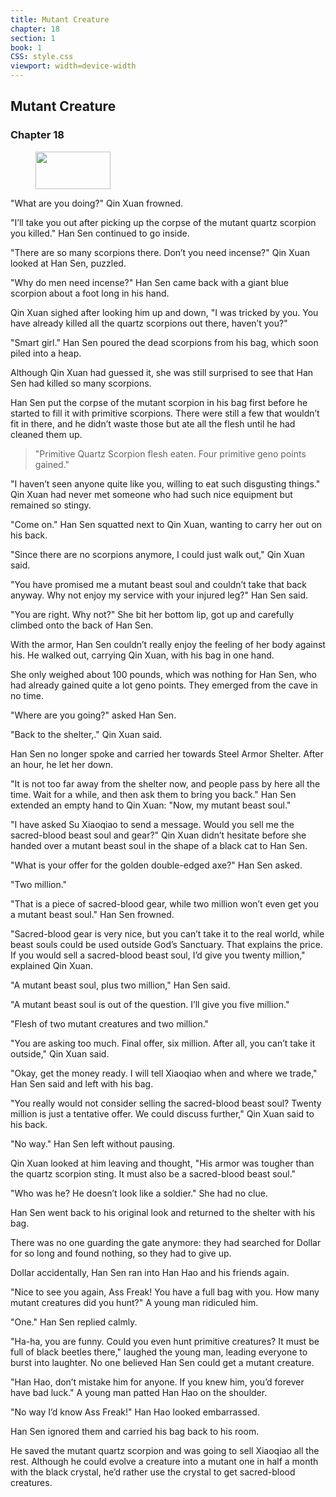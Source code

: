 ```yaml
---
title: Mutant Creature
chapter: 18
section: 1
book: 1
CSS: style.css
viewport: width=device-width
---
```


## Mutant Creature

### Chapter 18

<figure>
	<img src="../Images/gem.gif" alt="" id="gem" width="120" height="60" />
</figure>

"What are you doing?" Qin Xuan frowned.

"I’ll take you out after picking up the corpse of the mutant quartz scorpion you killed." Han Sen continued to go inside.

"There are so many scorpions there. Don’t you need incense?" Qin Xuan looked at Han Sen, puzzled.

"Why do men need incense?" Han Sen came back with a giant blue scorpion about a foot long in his hand.

Qin Xuan sighed after looking him up and down, "I was tricked by you. You have already killed all the quartz scorpions out there, haven’t you?"

"Smart girl." Han Sen poured the dead scorpions from his bag, which soon piled into a heap.

Although Qin Xuan had guessed it, she was still surprised to see that Han Sen had killed so many scorpions.

Han Sen put the corpse of the mutant scorpion in his bag first before he started to fill it with primitive scorpions. There were still a few that wouldn’t fit in there, and he didn’t waste those but ate all the flesh until he had cleaned them up.

> "Primitive Quartz Scorpion flesh eaten. Four primitive geno points gained."

"I haven’t seen anyone quite like you, willing to eat such disgusting things." Qin Xuan had never met someone who had such nice equipment but remained so stingy.

"Come on." Han Sen squatted next to Qin Xuan, wanting to carry her out on his back.

"Since there are no scorpions anymore, I could just walk out," Qin Xuan said.

"You have promised me a mutant beast soul and couldn’t take that back anyway. Why not enjoy my service with your injured leg?" Han Sen said.

"You are right. Why not?" She bit her bottom lip, got up and carefully climbed onto the back of Han Sen.

With the armor, Han Sen couldn’t really enjoy the feeling of her body against his. He walked out, carrying Qin Xuan, with his bag in one hand.

She only weighed about 100 pounds, which was nothing for Han Sen, who had already gained quite a lot geno points. They emerged from the cave in no time.

"Where are you going?" asked Han Sen.

"Back to the shelter,." Qin Xuan said.

Han Sen no longer spoke and carried her towards Steel Armor Shelter. After an hour, he let her down.

"It is not too far away from the shelter now, and people pass by here all the time. Wait for a while, and then ask them to bring you back." Han Sen extended an empty hand to Qin Xuan: "Now, my mutant beast soul."

"I have asked Su Xiaoqiao to send a message. Would you sell me the sacred-blood beast soul and gear?" Qin Xuan didn’t hesitate before she handed over a mutant beast soul in the shape of a black cat to Han Sen.

"What is your offer for the golden double-edged axe?" Han Sen asked.

"Two million."

"That is a piece of sacred-blood gear, while two million won’t even get you a mutant beast soul." Han Sen frowned.

"Sacred-blood gear is very nice, but you can’t take it to the real world, while beast souls could be used outside God’s Sanctuary. That explains the price. If you would sell a sacred-blood beast soul, I’d give you twenty million," explained Qin Xuan.

"A mutant beast soul, plus two million," Han Sen said.

"A mutant beast soul is out of the question. I’ll give you five million."

"Flesh of two mutant creatures and two million."

"You are asking too much. Final offer, six million. After all, you can’t take it outside," Qin Xuan said.

"Okay, get the money ready. I will tell Xiaoqiao when and where we trade," Han Sen said and left with his bag.

"You really would not consider selling the sacred-blood beast soul? Twenty million is just a tentative offer. We could discuss further," Qin Xuan said to his back.

"No way." Han Sen left without pausing.

Qin Xuan looked at him leaving and thought, "His armor was tougher than the quartz scorpion sting. It must also be a sacred-blood beast soul."

"Who was he? He doesn’t look like a soldier." She had no clue.

Han Sen went back to his original look and returned to the shelter with his bag.

There was no one guarding the gate anymore: they had searched for Dollar for so long and found nothing, so they had to give up.

Dollar accidentally, Han Sen ran into Han Hao and his friends again.

"Nice to see you again, Ass Freak! You have a full bag with you. How many mutant creatures did you hunt?" A young man ridiculed him.

"One." Han Sen replied calmly.

"Ha-ha, you are funny. Could you even hunt primitive creatures? It must be full of black beetles there," laughed the young man, leading everyone to burst into laughter. No one believed Han Sen could get a mutant creature.

"Han Hao, don’t mistake him for anyone. If you knew him, you’d forever have bad luck." A young man patted Han Hao on the shoulder.

"No way I’d know Ass Freak!" Han Hao looked embarrassed.

Han Sen ignored them and carried his bag back to his room.

He saved the mutant quartz scorpion and was going to sell Xiaoqiao all the rest. Although he could evolve a creature into a mutant one in half a month with the black crystal, he’d rather use the crystal to get sacred-blood creatures.